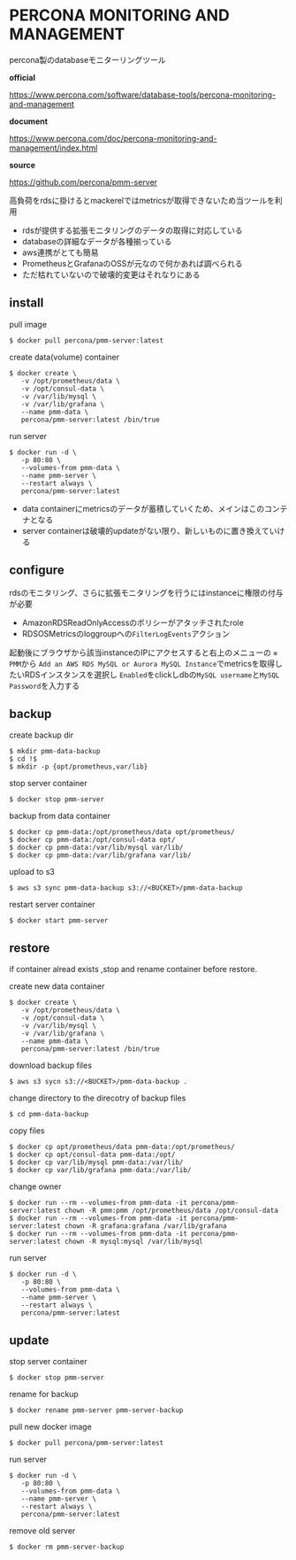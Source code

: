 # PERCONA MONITORING AND MANAGEMENT


percona製のdatabaseモニターリングツール

__official__

https://www.percona.com/software/database-tools/percona-monitoring-and-management

__document__

https://www.percona.com/doc/percona-monitoring-and-management/index.html

__source__

https://github.com/percona/pmm-server

高負荷をrdsに掛けるとmackerelではmetricsが取得できないため当ツールを利用


- rdsが提供する拡張モニタリングのデータの取得に対応している
- databaseの詳細なデータが各種揃っている
- aws連携がとても簡易
- PrometheusとGrafanaのOSSが元なので何かあれば調べられる
- ただ枯れていないので破壊的変更はそれなりにある


## install

pull image
```console
$ docker pull percona/pmm-server:latest
```

create data(volume) container
```console
$ docker create \
   -v /opt/prometheus/data \
   -v /opt/consul-data \
   -v /var/lib/mysql \
   -v /var/lib/grafana \
   --name pmm-data \
   percona/pmm-server:latest /bin/true
```   
run server
```console
$ docker run -d \
   -p 80:80 \
   --volumes-from pmm-data \
   --name pmm-server \
   --restart always \
   percona/pmm-server:latest
```

- data containerにmetricsのデータが蓄積していくため、メインはこのコンテナとなる
- server containerは破壊的updateがない限り、新しいものに置き換えていける



## configure

rdsのモニタリング、さらに拡張モニタリングを行うにはinstanceに権限の付与が必要

- AmazonRDSReadOnlyAccessのポリシーがアタッチされたrole
- RDSOSMetricsのloggroupへの`FilterLogEvents`アクション

起動後にブラウザから該当instanceのIPにアクセスすると右上のメニューの `≡ PMM`から 
`Add an AWS RDS MySQL or Aurora MySQL Instance`でmetricsを取得したいRDSインスタンスを選択し
`Enabled`をclickしdbの`MySQL username`と`MySQL Password`を入力する


## backup

create backup dir
```console
$ mkdir pmm-data-backup
$ cd !$
$ mkdir -p {opt/prometheus,var/lib}
```

stop server container
```console
$ docker stop pmm-server
```

backup from data container
```console
$ docker cp pmm-data:/opt/prometheus/data opt/prometheus/
$ docker cp pmm-data:/opt/consul-data opt/
$ docker cp pmm-data:/var/lib/mysql var/lib/
$ docker cp pmm-data:/var/lib/grafana var/lib/
```

upload to s3

```console
$ aws s3 sync pmm-data-backup s3://<BUCKET>/pmm-data-backup
```

restart server container
```console
$ docker start pmm-server
```

## restore

if container alread exists ,stop and rename container before restore.


create new data container
```console
$ docker create \
   -v /opt/prometheus/data \
   -v /opt/consul-data \
   -v /var/lib/mysql \
   -v /var/lib/grafana \
   --name pmm-data \
   percona/pmm-server:latest /bin/true
```

download backup files
```console
$ aws s3 sycn s3://<BUCKET>/pmm-data-backup .
```

change directory to the direcotry of backup files
```console
$ cd pmm-data-backup
```

copy files
```console
$ docker cp opt/prometheus/data pmm-data:/opt/prometheus/
$ docker cp opt/consul-data pmm-data:/opt/
$ docker cp var/lib/mysql pmm-data:/var/lib/
$ docker cp var/lib/grafana pmm-data:/var/lib/
```

change owner
```console
$ docker run --rm --volumes-from pmm-data -it percona/pmm-server:latest chown -R pmm:pmm /opt/prometheus/data /opt/consul-data
$ docker run --rm --volumes-from pmm-data -it percona/pmm-server:latest chown -R grafana:grafana /var/lib/grafana
$ docker run --rm --volumes-from pmm-data -it percona/pmm-server:latest chown -R mysql:mysql /var/lib/mysql
```

run server
```console
$ docker run -d \
   -p 80:80 \
   --volumes-from pmm-data \
   --name pmm-server \
   --restart always \
   percona/pmm-server:latest
```


## update

stop server container
```console
$ docker stop pmm-server 
```

rename for backup
```console
$ docker rename pmm-server pmm-server-backup
```

pull new docker image
```console
$ docker pull percona/pmm-server:latest
```

run server
```console
$ docker run -d \
   -p 80:80 \
   --volumes-from pmm-data \
   --name pmm-server \
   --restart always \
   percona/pmm-server:latest
```

remove old server
```console
$ docker rm pmm-server-backup
```
